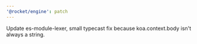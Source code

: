 ```yaml
---
'@rocket/engine': patch
---
```


Update es-module-lexer, small typecast fix because koa.context.body isn't always a string.
